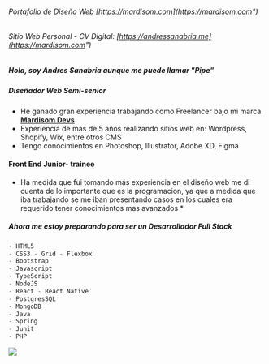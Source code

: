 
###### Portafolio de Diseño Web [https://mardisom.com](https://mardisom.com")
###### Sitio Web Personal - CV Digital: [https://andressanabria.me](https://mardisom.com")

##### Hola, soy Andres Sanabria aunque me puede llamar "Pipe"
##### Diseñador Web Semi-senior
- He ganado gran experiencia trabajando como Freelancer bajo mi marca **[Mardisom Devs](https://mardisom.com")**
- Experiencia de mas de 5 años realizando sitios web en: Wordpress, Shopify, Wix, entre otros CMS
- Tengo conocimientos en Photoshop, Illustrator, Adobe XD, Figma

#### Front End Junior- trainee
* Ha medida que fui tomando más experiencia en el diseño web me di cuenta de lo importante que es la programacion, ya que a medida que iba trabajando se me iban presentando casos en los cuales era requerido tener conocimientos mas avanzados *
##### Ahora me estoy preparando para ser un Desarrollador Full Stack
```javascript
- HTML5
- CSS3 - Grid - Flexbox
- Bootstrap
- Javascript
- TypeScript
- NodeJS
- React - React Native
- PostgresSQL
- MongoDB
- Java
- Spring
- Junit
- PHP
```
![](https://mardisom.com/wp-content/uploads/2022/06/LOGO220blaco.png)


